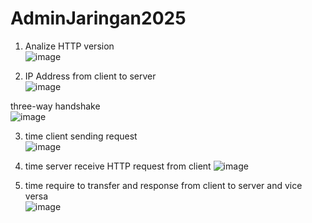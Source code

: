 # AdminJaringan2025

1. Analize HTTP version <br>
![image](https://github.com/user-attachments/assets/044ed21b-7d72-4f6a-82e1-997752c53fd5)

2. IP Address from client to server <br>
![image](https://github.com/user-attachments/assets/a8d48443-4b3d-4e6a-9719-6a83ef691914)

three-way handshake <br>
![image](https://github.com/user-attachments/assets/815cc70d-2df7-4fa0-ba38-d835e75ed692)


3. time client sending request <br>
![image](https://github.com/user-attachments/assets/d0736592-6924-429b-9520-c94b56f3e226)

4. time server receive HTTP request from client
![image](https://github.com/user-attachments/assets/dca4f50b-f513-42e3-9ca5-651a9d916a14)


5. time require to transfer and response from client to server and vice versa <br>
![image](https://github.com/user-attachments/assets/6b06987d-460e-40dc-91f3-6cdcdbd700b4)



